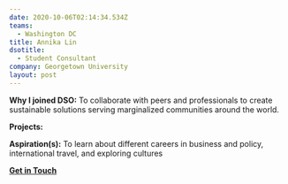 ```yaml
---
date: 2020-10-06T02:14:34.534Z
teams:
  - Washington DC
title: Annika Lin
dsotitle:
  - Student Consultant
company: Georgetown University
layout: post
---
```

**Why I joined DSO:** To collaborate with peers and professionals to create sustainable solutions serving marginalized communities around the world.

**Projects:** 

**Aspiration(s):** To learn about different careers in business and policy, international travel, and exploring cultures

**[Get in Touch](mailto:annikalin@dsoglobal.org)**